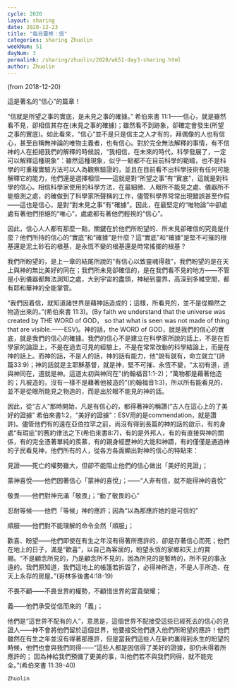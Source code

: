 ```yaml
---
cycle: 2020
layout: sharing
date: 2020-12-23
title: "每日靈修：信"
categories: sharing Zhuolin
weekNum: 51
dayNum: 3
permalink: /sharing/zhuolin/2020/wk51-day3-sharing.html
author: Zhuolin
---
```

(from 2018-12-20)

這是著名的“信心”的篇章！  

“信就是所望之事的實底，是未見之事的確據。” 希伯來書 11:1——信心，就是雖然看不見，卻相信其存在(未見之事的確據)；雖然看不到跡象，卻確定會發生(所望之事的實底)。如此看來，“信心”並不是只是信主之人才有的，拜偶像的人也有信心，甚至自稱無神論的唯物主義者，也有信心。對於完全無法解釋的事情，有不信神的人在拒絕我們的解釋的時候說，“我相信，在未來的時代，科學發展了，一定可以解釋這種現象”：雖然這種現象，似乎一點都不在目前科學的範疇，也不是科學的可重複實驗方法可以人為觀察驗證的，並且在目前看不出科學技術有任何可能解釋它的能力，他們還是選擇相信——這就是對“所望之事”有“實底”，這就是對科學的信心。相信科學家使用的科學方法，在最細微、人眼所不能見之處、儀器所不能檢測之處，的確做到了科學家所聲稱的工作，儘管科學界常常出現錯誤甚至作假——這也是信心，是對“對未見之事”有“確據”。因此，在最堅定的“唯物論”中卻處處有著他們拒絕的“唯心”，處處都有著他們輕視的“信心”。  

因此，信心人人都有那麼一點，關鍵在於他們所盼望的、所未見卻確信的究竟是什麼？他們所持的信心的“實底”和“確據”是什麼？這“實底”和“確據”是堅不可摧的根基還是泥土砂石的根基，是永恆不變的根基還是時常搖擺的根基？  

我們所盼望的，是上一章的結尾所說的“有信心以致靈魂得救”，我們盼望的是在天上與神的無比美好的同在；我們所未見卻確信的，是在我們看不見的地方——不管是小到儀器都無法測知之處，大到宇宙的盡頭，神秘到靈界，高深到多維空間，都有耶和華神的全能掌管。  

“我們因着信，就知道諸世界是藉神話造成的；這樣，所看見的，並不是從顯然之物造出來的。”(希伯來書 11:3)。(By faith we understand that the universe was created by THE WORD of GOD， so that what is seen was not made of thing that are visible.——ESV)。神的話，the WORD of GOD，就是我們的信心的實底，就是我們的信心的確據。我們的信心不是建立在科學家所說的話上，不是在哲學家的論證上，不是在過去可見的經驗上，不是在常常改動的科學結論上，而是在神的話上。而神的話，不是人的話，神的話有能力，他“說有就有，命立就立”(詩篇33:9)；神的話就是主耶穌基督，就是神，堅不可摧、永恆不變，“太初有道，道與神同在，道就是神。這道太初與神同在”(約翰福音1:1-2)；“萬物都是藉著他造的；凡被造的，沒有一樣不是藉著他被造的”(約翰福音1:3)，所以所有能看見的，並不是從眼所能見之物造的，而是出於眼不能見的神的話。  

因此，從“古人”那時開始，凡是有信心的，都得著神的稱讚(“古人在這心上的了美好的證據” 希伯來書1:2，“美好的證據”：ESV用的是commendation，就是讚許)。儘管他們有的遠在亞伯拉罕之前，尚沒有得到長篇的神的話的啟示，有的身處“有瑕疵”的舊約律法之下(希伯來書8:7)，有的是外邦人，有的有直接與神的關係，有的完全憑著單純的羨慕，有的親身經歷神的大能和神蹟，有的僅僅是通過神的子民看見神，他們所有的人，從各方各面顯出對神的信心的特點來：  

見證——死亡的權勢雖大，但卻不能阻止他們的信心做出「美好的見證」；  

蒙神喜悅——他們因著信心「蒙神的喜悅」；——“人非有信，就不能得神的喜悅”  

敬畏——他們對神充滿「敬畏」；“動了敬畏的心”  

忍耐等候——他們「等候」神的應許；因為“以為那應許她的是可信的”  

順服——他們對不能理解的命令全然「順服」；  

歡喜、盼望——他們即使在有生之年沒有得著所應許的，卻是存著信心而死；他們在地上的日子，滿是“歡喜”，以自己為客居的，盼望永恆的家鄉和天上的賞賜。“不是顧念所見的，乃是顧念所不見的，因為所見的是暫時的，所不見的事永遠的。我們原知道，我們這地上的帳篷若拆毀了，必得神所造，不是人手所造、在天上永存的房屋。”(哥林多後書4:18-19)  

不畏不顧——不畏世界的權勢，不顧惜世界的富貴榮耀；  

義——他們承受從信而來的「義」；  

他們是“這世界不配有的人”，意思是，這個世界不配接受這些已經死去的信心的見證人——神不會將他們留於這個世界，他要接受他們進入他們所盼望的應許！他們雖然在有生之年並沒有得著那應許，但是當我們這些人在新約裏得到永生的盼望的時候，他們也會與我們同得——“這些人都是因信得了美好的證據，卻仍未得着所應許的； 因為神給我們預備了更美的事，叫他們若不與我們同得，就不能完全。”(希伯來書 11:39-40)  

`Zhuolin`  

